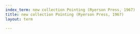 ```yaml
---
index_term: new collection Pointing (Ryerson Press, 1967)
title: new collection Pointing (Ryerson Press, 1967)
layout: term

---
```

